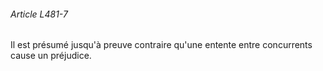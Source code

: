 ###### Article L481-7

Il est présumé jusqu'à preuve contraire qu'une entente entre concurrents cause un préjudice.

